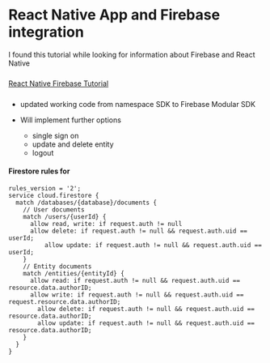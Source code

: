 # React Native App and Firebase integration 
I found this tutorial while looking for information about Firebase and React Native
#####
[React Native Firebase Tutorial](https://www.freecodecamp.org/news/react-native-firebase-tutorial/)
#####

- updated working code from namespace SDK to Firebase Modular SDK

- Will implement further options 
    - single sign on 
    - update and delete entity 
    - logout

#### Firestore rules for 
```
rules_version = '2';
service cloud.firestore {
  match /databases/{database}/documents {
    // User documents
    match /users/{userId} {
      allow read, write: if request.auth != null 
      allow delete: if request.auth != null && request.auth.uid == userId;
		  allow update: if request.auth != null && request.auth.uid == userId;
    }
    // Entity documents
    match /entities/{entityId} {
      allow read: if request.auth != null && request.auth.uid == resource.data.authorID;
      allow write: if request.auth != null && request.auth.uid == request.resource.data.authorID;
    	allow delete: if request.auth != null && request.auth.uid == resource.data.authorID;
    	allow update: if request.auth != null && request.auth.uid == resource.data.authorID;
    }
  }
}
```
#####
